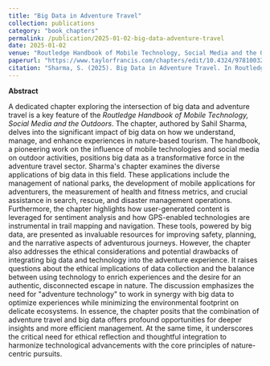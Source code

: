 ```yaml
---
title: "Big Data in Adventure Travel"
collection: publications
category: "book_chapters"
permalink: /publication/2025-01-02-big-data-adventure-travel
date: 2025-01-02
venue: "Routledge Handbook of Mobile Technology, Social Media and the Outdoors, Routledge"
paperurl: "https://www.taylorfrancis.com/chapters/edit/10.4324/9781003262883-25/big-data-adventure-travel-sahil-sharma"
citation: "Sharma, S. (2025). Big Data in Adventure Travel. In Routledge Handbook of Mobile Technology, Social Media and the Outdoors (pp. 307-320). Routledge."
---
```

**Abstract**

A dedicated chapter exploring the intersection of big data and adventure travel is a key feature of the *Routledge Handbook of Mobile Technology, Social Media and the Outdoors*. The chapter, authored by Sahil Sharma, delves into the significant impact of big data on how we understand, manage, and enhance experiences in nature-based tourism. The handbook, a pioneering work on the influence of mobile technologies and social media on outdoor activities, positions big data as a transformative force in the adventure travel sector. Sharma's chapter examines the diverse applications of big data in this field. These applications include the management of national parks, the development of mobile applications for adventurers, the measurement of health and fitness metrics, and crucial assistance in search, rescue, and disaster management operations. Furthermore, the chapter highlights how user-generated content is leveraged for sentiment analysis and how GPS-enabled technologies are instrumental in trail mapping and navigation. These tools, powered by big data, are presented as invaluable resources for improving safety, planning, and the narrative aspects of adventurous journeys. However, the chapter also addresses the ethical considerations and potential drawbacks of integrating big data and technology into the adventure experience. It raises questions about the ethical implications of data collection and the balance between using technology to enrich experiences and the desire for an authentic, disconnected escape in nature. The discussion emphasizes the need for "adventure technology" to work in synergy with big data to optimize experiences while minimizing the environmental footprint on delicate ecosystems. In essence, the chapter posits that the combination of adventure travel and big data offers profound opportunities for deeper insights and more efficient management. At the same time, it underscores the critical need for ethical reflection and thoughtful integration to harmonize technological advancements with the core principles of nature-centric pursuits.

